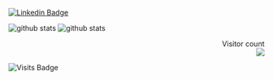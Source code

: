 [![Linkedin Badge](https://img.shields.io/badge/-Andriy_Kalashnykov-blue?style=flat-square&logo=Linkedin&logoColor=white&link=https://www.linkedin.com/in/andriykalashnykov///)](https://www.linkedin.com/in/andriykalashnykov/)
  
![github stats](https://github-readme-stats.vercel.app/api?username=AndriyKalashnykov&show_icons=true&theme=graywhite)
![github stats](https://github-readme-stats.vercel.app/api/top-langs/?username=AndriyKalashnykov&layout=compact&theme=graywhite)

<p align="right">
  Visitor count<br>
  <img src="https://profile-counter.glitch.me/andriykalashnykov/count.svg" />
</p>

![Visits Badge](https://badges.pufler.dev/visits/andriykalashnykov/andriykalashnykov)

<!--
**AndriyKalashnykov/andriykalashnykov** is a ✨ _special_ ✨ repository because its `README.md` (this file) appears on your GitHub profile.

Here are some ideas to get you started:

- 🔭 I’m currently working on ...
- 🌱 I’m currently learning ...
- 👯 I’m looking to collaborate on ...
- 🤔 I’m looking for help with ...
- 💬 Ask me about ...
- 📫 How to reach me: ...
- 😄 Pronouns: ...
- ⚡ Fun fact: ...
-->
